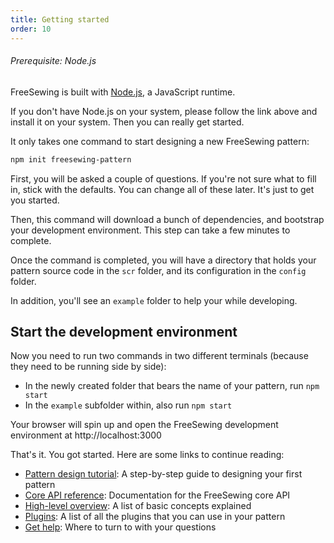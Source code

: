 ```yaml
---
title: Getting started
order: 10
---
```


<Note>

###### Prerequisite: Node.js

FreeSewing is built with [Node.js](https://nodejs.org/), a JavaScript runtime.

If you don't have Node.js on your system, please follow the link above and 
install it on your system. Then you can really get started.

</Note>

It only takes one command to start designing a new FreeSewing pattern:

```bash
npm init freesewing-pattern
```

First, you will be asked a couple of questions. 
If you're not sure what to fill in, stick with the defaults.
You can change all of these later. It's just to get you started.

Then, this command will download a bunch of dependencies,
and bootstrap your development environment. 
This step can take a few minutes to complete.

Once the command is completed, you will have a directory that holds your
pattern source code in the `scr` folder, and its configuration
in the `config` folder.

In addition, you'll see an `example` folder to help your while developing.

## Start the development environment

Now you need to run two commands in two different terminals (because 
they need to be running side by side):

 - In the newly created folder that bears the name of your pattern, run `npm start`
 - In the `example` subfolder within, also run `npm start`

Your browser will spin up and open the FreeSewing development environment at http://localhost:3000 


That's it. You got started. Here are some links to continue reading:

 - [Pattern design tutorial](/tutorials/pattern-design/): A step-by-step guide to designing your first pattern
 - [Core API reference](/reference/api/): Documentation for the FreeSewing core API
 - [High-level overview](/guides/overview/): A list of basic concepts explained
 - [Plugins](/reference/plugins/): A list of all the plugins that you can use in your pattern
 - [Get help](https://freesewing.org/docs/about/contact/): Where to turn to with your questions
